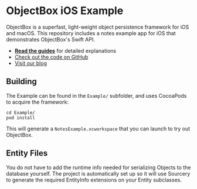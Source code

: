 
ObjectBox iOS Example
=====================

ObjectBox is a superfast, light-weight object persistence framework for iOS and macOS. This repository includes a notes example app for iOS that demonstrates ObjectBox's Swift API.

- **[Read the guides](https://swift.objectbox.io/)** for detailed explanations
- [Check out the code on GitHub][swiftrepo]
- [Visit our blog](https://objectbox.io/blog)

[swiftrepo]: https://github.com/ObjectBox/objectbox-swift
[obio]: https://objectbox.io/

Building
--------

The Example can be found in the  `Example/` subfolder, and uses CocoaPods to acquire the framework:

    cd Example/
    pod install

This will generate a `NotesExample.xcworkspace` that you can launch to try out ObjectBox.

Entity Files
------------

You do not have to add the runtime info needed for serializing Objects to the database yourself. The project is automatically set up so it will use Sourcery to generate the required EntityInfo extensions on your Entity subclasses.

